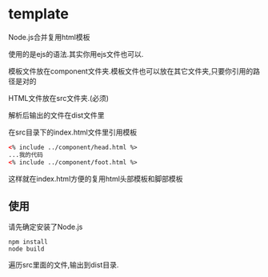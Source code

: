 # template
Node.js合并复用html模板

使用的是ejs的语法.其实你用ejs文件也可以.

模板文件放在component文件夹.模板文件也可以放在其它文件夹,只要你引用的路径是对的

HTML文件放在src文件夹.(必须)

解析后输出的文件在dist文件里

在src目录下的index.html文件里引用模板
```html
<% include ../component/head.html %>
...我的代码
<% include ../component/foot.html %>
```

这样就在index.html方便的复用html头部模板和脚部模板

## 使用
请先确定安装了Node.js
```
npm install
node build
```
遍历src里面的文件,输出到dist目录.


